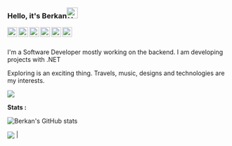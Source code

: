 

### Hello, it's Berkan<img alt="Hello" width="25" src="https://user-images.githubusercontent.com/27498814/109383743-80eae680-78f9-11eb-8dbd-7ae5a7559249.gif" />

<a href="https://www.linkedin.com/in/berkancelik/">
  <img align="left" alt="LinkedIn" width="22px" src="https://user-images.githubusercontent.com/27498814/109384021-3ff3d180-78fb-11eb-9000-421b983e407e.png" />
</a>
<a href="https://dev.to/berkancelik" target="blank"><img align="left" src="https://raw.githubusercontent.com/rahuldkjain/github-profile-readme-generator/master/src/images/icons/Social/devto.svg" alt="apobozdag" width="22px" /></a>
<a href="https://stackoverflow.com/users/18999798/berkan-%c3%87elik" target="blank"><img align="left" src="https://raw.githubusercontent.com/rahuldkjain/github-profile-readme-generator/master/src/images/icons/Social/stack-overflow.svg" alt="5874745" width="22px" /></a>
<a href="https://www.instagram.com/berkancelik0/?hl=tr">
  <img align="left" alt="Instagram" width="22px" src="https://user-images.githubusercontent.com/27498814/109383899-9f9dad00-78fa-11eb-98da-7cf19c69dcfd.png" />
</a>
<a href="https://twitter.com/BerkancelikEn">
  <img align="left" alt="Twitter" width="22px" src="https://user-images.githubusercontent.com/27498814/109383921-b93ef480-78fa-11eb-8945-3e10f7942b69.png" />
</a>



<a href="mailto:celikberkan1@outlook.com">
  <img align="left" alt="Email" width="22px" src="https://user-images.githubusercontent.com/27498814/109384016-3e2a0e00-78fb-11eb-8547-a1fe5998a1f9.png" />
</a>

<br />
<br />

I'm a Software Developer mostly working on the backend. I am developing projects with .NET

Exploring is an exciting thing. Travels, music, designs and technologies are my interests.
  
![](https://media.giphy.com/media/Nx0rz3jtxtEre/giphy.gif)


**Stats :**

![Berkan's GitHub stats](https://github-readme-stats.vercel.app/api?username=Berkancelik&show_icons=true&theme=radical)
 

<a href="https://github.com/Berkancelik/github-readme-stats"><img align="center" src="https://github-readme-stats.vercel.app/api/top-langs/?username=Berkancelik&layout=compact&theme=buefy&hide_border=true" /></a> |
